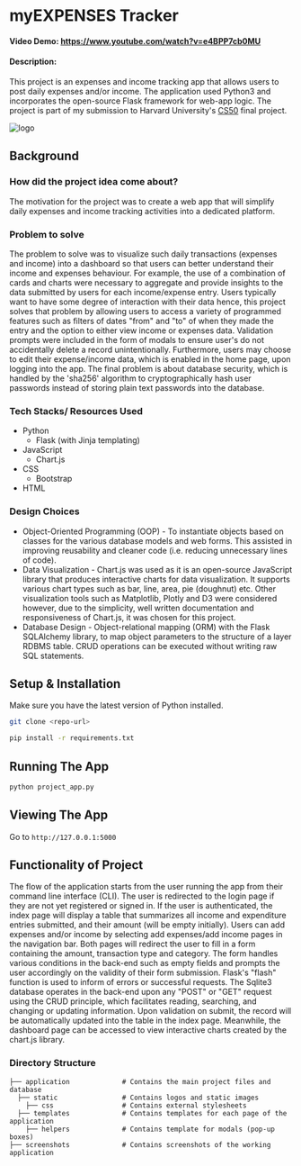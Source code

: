 # myEXPENSES Tracker
#### Video Demo:  https://www.youtube.com/watch?v=e4BPP7cb0MU
#### Description:
This project is an expenses and income tracking app that allows users to post daily expenses and/or income.
The application used Python3 and incorporates the open-source Flask framework for web-app logic. The project is part of my submission to Harvard University's [CS50](https://www.edx.org/course/introduction-computer-science-harvardx-cs50x) final project. 
  
![logo](https://user-images.githubusercontent.com/86846386/145723112-935f9399-1a57-4fd0-8e76-67bcb41f6cd9.png)

## Background
### How did the project idea come about?
The motivation for the project was to create a web app that will simplify daily expenses and income tracking activities into a dedicated platform. 

### Problem to solve
The problem to solve was to visualize such daily transactions (expenses and income) into a dashboard so that users can better understand their income and expenses behaviour. For example, the use of a combination of cards and charts were necessary to aggregate and provide insights to the data submitted by users for each income/expense entry. Users typically want to have some degree of interaction with their data hence, this project solves that problem by allowing users to access a variety of programmed features such as filters of dates "from" and "to" of when they made the entry and the option to either view income or expenses data. Validation prompts were included in the form of modals to ensure user's do not accidentally delete a record unintentionally. Furthermore, users may choose to edit their expense/income data, which is enabled in the home page, upon logging into the app. The final problem is about database security, which is handled by the 'sha256' algorithm to cryptographically hash user passwords instead of storing plain text passwords into the database.

### Tech Stacks/ Resources Used
- Python
  - Flask (with Jinja templating)
- JavaScript
    - Chart.js
- CSS
  - Bootstrap
- HTML

### Design Choices
  - Object-Oriented Programming (OOP) - To instantiate objects based on classes for the various database models and web forms. This assisted in improving reusability and cleaner code (i.e. reducing unnecessary lines of code).
  - Data Visualization - Chart.js was used as it is an open-source JavaScript library that produces interactive charts for data visualization. It supports various chart types such as bar, line, area, pie (doughnut) etc. Other visualization tools such as Matplotlib, Plotly and D3 were considered however, due to the simplicity, well written documentation and responsiveness of Chart.js, it was chosen for this project.
 - Database Design - Object-relational mapping (ORM) with the Flask SQLAlchemy library, to map object parameters to the structure of a layer RDBMS table. CRUD operations can be executed without writing raw SQL statements.

## Setup & Installation

Make sure you have the latest version of Python installed.

```bash
git clone <repo-url>
```

```bash
pip install -r requirements.txt
```

## Running The App

```bash
python project_app.py
```

## Viewing The App

Go to `http://127.0.0.1:5000`


## Functionality of Project
The flow of the application starts from the user running the app from their command line interface (CLI). The user is redirected to the login page if they are not yet registered or signed in. If the user is authenticated, the index page will display a table that summarizes all income and expenditure entries submitted, and their amount (will be empty initially). Users can add expenses and/or income by selecting add expenses/add income pages in the navigation bar. Both pages will redirect the user to fill in a form containing the amount, transaction type and category. The form handles various conditions in the back-end such as empty fields and prompts the user accordingly on the validity of their form submission. Flask's "flash" function is used to inform of errors or successful requests. The Sqlite3 database operates in the back-end upon any "POST" or "GET" request using the CRUD principle, which facilitates reading, searching, and changing or updating information. Upon validation on submit, the record will be automatically updated into the table in the index page. Meanwhile, the dashboard page can be accessed to view interactive charts created by the chart.js library.
  
### Directory Structure
```  
├── application             # Contains the main project files and database
  ├── static                # Contains logos and static images
    ├── css                 # Contains external stylesheets
  ├── templates             # Contains templates for each page of the application
    ├── helpers             # Contains template for modals (pop-up boxes)
├── screenshots             # Contains screenshots of the working application
```
  
